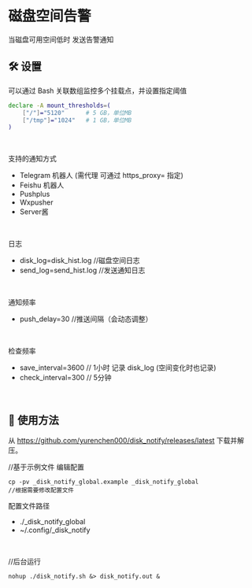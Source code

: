 磁盘空间告警
===========

当磁盘可用空间低时 发送告警通知

## 🛠️ 设置
可以通过 Bash 关联数组监控多个挂载点，并设置指定阈值

```sh
declare -A mount_thresholds=(
    ["/"]="5120"      # 5 GB，单位MB
    ["/tmp"]="1024"   # 1 GB，单位MB
)
```

<br>

支持的通知方式
- Telegram 机器人 (需代理 可通过 https_proxy= 指定)
- Feishu 机器人
- Pushplus
- Wxpusher
- Server酱

<br>

日志
- disk_log=disk_hist.log   //磁盘空间日志
- send_log=send_hist.log   //发送通知日志

<br>

通知频率
- push_delay=30  //推送间隔（会动态调整）

<br>

检查频率
- save_interval=3600  // 1小时 记录 disk_log (空间变化时也记录)
- check_interval=300  // 5分钟

<br>

## 🚀 使用方法
从 https://github.com/yurenchen000/disk_notify/releases/latest 下载并解压。

//基于示例文件 编辑配置
```
cp -pv _disk_notify_global.example _disk_notify_global  
//根据需要修改配置文件
```

配置文件路径
- ./_disk_notify_global
- ~/.config/_disk_notify

<br>

//后台运行
```
nohup ./disk_notify.sh &> disk_notify.out &
```


